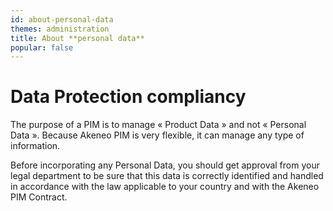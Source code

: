 ```yaml
---
id: about-personal-data
themes: administration
title: About **personal data**
popular: false
---
```


# Data Protection compliancy

The purpose of a PIM is to manage « Product Data » and not « Personal Data ». Because Akeneo PIM is very flexible, it can manage any type of information.

Before incorporating any Personal Data, you should get approval from your legal department to be sure that this data is correctly identified and handled in accordance with the law applicable to your country and with the Akeneo PIM Contract.
